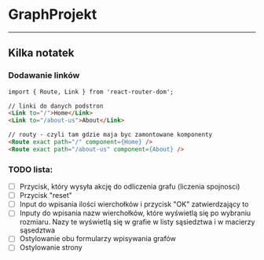 # GraphProjekt


_________

## Kilka notatek

### Dodawanie linków
```html
import { Route, Link } from 'react-router-dom';

// linki do danych podstron
<Link to="/">Home</Link>
<Link to="/about-us">About</Link>

// routy - czyli tam gdzie maja byc zamontowane komponenty
<Route exact path="/" component={Home} />
<Route exact path="/about-us" component={About} />

```


### TODO lista:
- [ ] Przycisk, który wysyła akcję do odliczenia grafu (liczenia spojnosci)
- [ ] Przycisk "reset"
- [ ] Input do wpisania ilości wierchołków i przycisk "OK" zatwierdzający to
- [ ] Inputy do wpisania nazw wierchołków, które wyświetlą się po wybraniu rozmiaru. Nazy te wyświetlą się w grafie w listy sąsiedztwa i w macierzy sąsedztwa
- [ ] Ostylowanie obu formularzy wpisywania grafów
- [ ] Ostylowanie strony